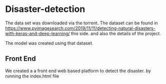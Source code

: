 # Disaster-detection

The data set was downloaded via the torrent. The dataset can be found in https://www.pyimagesearch.com/2019/11/11/detecting-natural-disasters-with-keras-and-deep-learning/
this side. and also the details of the project.

The model was created using that dataset. 

## Front End

We created a a front end web based platform to detect the disaster. by running the index.html file 


